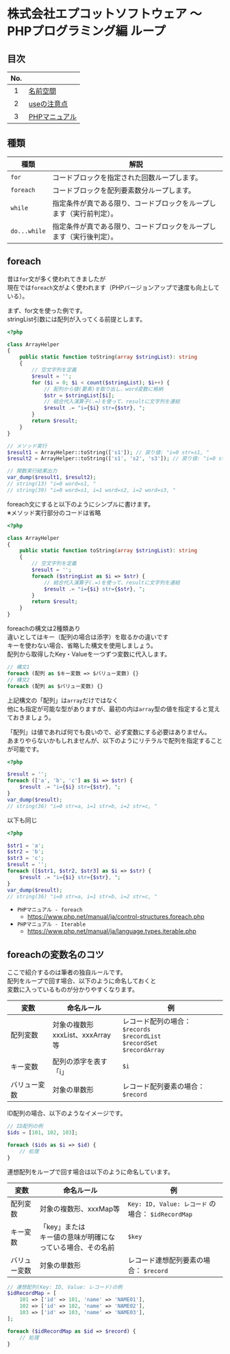 # 株式会社エプコットソフトウェア ～ PHPプログラミング編 ループ

## 目次

| No. |  |
| :---: | --- |
| 1 | [名前空間](#名前空間) |
| 2 | [useの注意点](#useの注意点) |
| 3 | [PHPマニュアル](#phpマニュアル) |

## 種類

| 種類 | 解説 |
| --- | --- |
| `for` | コードブロックを指定された回数ループします。 |
| `foreach` | コードブロックを配列要素数分ループします。 |
| `while` | 指定条件が真である限り、コードブロックをループします（実行前判定）。 |
| `do...while` | 指定条件が真である限り、コードブロックをループします（実行後判定）。 |

## foreach

昔は`for`文が多く使われてきましたが  
現在では`foreach`文がよく使われます（PHPバージョンアップで速度も向上している）。

まず、for文を使った例です。  
stringList引数には配列が入ってくる前提とします。

```php
<?php

class ArrayHelper
{
    public static function toString(array $stringList): string
    {
        // 空文字列を定義
        $result = '';
        for ($i = 0; $i < count($stringList); $i++) {
            // 配列から値(要素)を取り出し、word変数に格納
            $str = $stringList[$i];
            // 結合代入演算子(.=)を使って、resultに文字列を連結
            $result .= "i={$i} str={$str}, ";
        }
        return $result;
    }
}

// メソッド実行
$result1 = ArrayHelper::toString(['s1']); // 戻り値: "i=0 str=s1, "
$result2 = ArrayHelper::toString(['s1', 's2', 's3']); // 戻り値: "i=0 str=s1, i=1 str=s2, i=2 str=s3, "

// 関数実行結果出力
var_dump($result1, $result2);
// string(13) "i=0 word=s1, "
// string(39) "i=0 word=s1, i=1 word=s2, i=2 word=s3, "
```

foreach文にすると以下のようにシンプルに書けます。  
※メソッド実行部分のコードは省略

```php
<?php

class ArrayHelper
{
    public static function toString(array $stringList): string
    {
        // 空文字列を定義
        $result = '';
        foreach ($stringList as $i => $str) {
            // 結合代入演算子(.=)を使って、resultに文字列を連結
            $result .= "i={$i} str={$str}, ";
        }
        return $result;
    }
}
```

foreachの構文は2種類あり  
違いとしてはキー（配列の場合は添字）を取るかの違いです  
キーを使わない場合、省略した構文を使用しましょう。  
配列から取得したKey・Valueを一つずつ変数に代入します。  

```php
// 構文1
foreach (配列 as $キー変数 => $バリュー変数) {}
// 構文2
foreach (配列 as $バリュー変数) {}
```

上記構文の「配列」は`array`だけではなく  
他にも指定が可能な型がありますが、最初の内は`array`型の値を指定すると覚えておきましょう。  

「配列」は値であれば何でも良いので、必ず変数にする必要はありません。  
あまりやらないかもしれませんが、以下のようにリテラルで配列を指定することが可能です。

```php
<?php

$result = '';
foreach (['a', 'b', 'c'] as $i => $str) {
    $result .= "i={$i} str={$str}, ";
}
var_dump($result);
// string(36) "i=0 str=a, i=1 str=b, i=2 str=c, "
```

以下も同じ

```php
<?php

$str1 = 'a';
$str2 = 'b';
$str3 = 'c';
$result = '';
foreach ([$str1, $str2, $str3] as $i => $str) {
    $result .= "i={$i} str={$str}, ";
}
var_dump($result);
// string(36) "i=0 str=a, i=1 str=b, i=2 str=c, "
```

- `PHPマニュアル - foreach`
  - <https://www.php.net/manual/ja/control-structures.foreach.php>
- `PHPマニュアル - Iterable`
  - <https://www.php.net/manual/ja/language.types.iterable.php>

## foreachの変数名のコツ

ここで紹介するのは筆者の独自ルールです。  
配列をループで回す場合、以下のように命名しておくと  
変数に入っているものが分かりやすくなります。

| 変数 | 命名ルール | 例 |
| --- | --- | --- |
| 配列変数 | 対象の複数形<br>xxxList、xxxArray等 | レコード配列の場合： `$records`<br>`$recordList`<br>`$recordSet`<br>`$recordArray`  |
| キー変数 | 配列の添字を表す「i」 | `$i` |
| バリュー変数 | 対象の単数形 | レコード配列要素の場合： `$record` |

ID配列の場合、以下のようなイメージです。

```php
// ID配列の例
$ids = [101, 102, 103];

foreach ($ids as $i => $id) {
    // 処理
}
```

連想配列をループで回す場合は以下のように命名しています。

| 変数 | 命名ルール | 例 |
| --- | --- | --- |
| 配列変数 | 対象の複数形、xxxMap等 | `Key: ID, Value: レコード` の場合： `$idRecordMap` |
| キー変数 | 「key」または<br>キー値の意味が明確になっている場合、その名前 | `$key` |
| バリュー変数 | 対象の単数形 | レコード連想配列要素の場合： `$record` |

```php
// 連想配列(Key: ID, Value: レコード)の例
$idRecordMap = [
    101 => ['id' => 101, 'name' => 'NAME01'],
    102 => ['id' => 102, 'name' => 'NAME02'],
    103 => ['id' => 103, 'name' => 'NAME03'],
];

foreach ($idRecordMap as $id => $record) {
    // 処理
}
```
